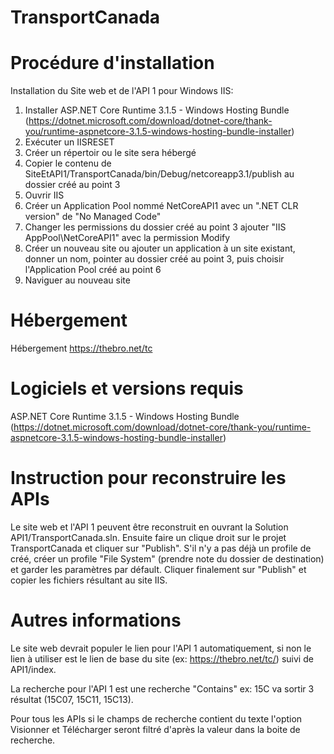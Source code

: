 # TransportCanada

# Procédure d'installation
Installation du Site web et de l'API 1 pour Windows IIS:
1. Installer ASP.NET Core Runtime 3.1.5 - Windows Hosting Bundle (https://dotnet.microsoft.com/download/dotnet-core/thank-you/runtime-aspnetcore-3.1.5-windows-hosting-bundle-installer)
2. Exécuter un IISRESET
3. Créer un répertoir ou le site sera hébergé
4. Copier le contenu de SiteEtAPI1/TransportCanada/bin/Debug/netcoreapp3.1/publish au dossier créé au point 3
5. Ouvrir IIS
6. Créer un Application Pool nommé NetCoreAPI1 avec un ".NET CLR version" de "No Managed Code"
7. Changer les permissions du dossier créé au point 3 ajouter "IIS AppPool\NetCoreAPI1" avec la permission Modify
8. Créer un nouveau site ou ajouter un application à un site existant, donner un nom, pointer au dossier créé au point 3, puis choisir l'Application Pool créé au point 6
9. Naviguer au nouveau site

# Hébergement
Hébergement https://thebro.net/tc


# Logiciels et versions requis
ASP.NET Core Runtime 3.1.5 - Windows Hosting Bundle (https://dotnet.microsoft.com/download/dotnet-core/thank-you/runtime-aspnetcore-3.1.5-windows-hosting-bundle-installer)


# Instruction pour reconstruire les APIs
Le site web et l'API 1 peuvent être reconstruit en ouvrant la Solution API1/TransportCanada.sln. Ensuite faire un clique droit sur le projet TransportCanada et cliquer sur "Publish". S'il n'y a pas déjà un profile de créé, créer un profile "File System" (prendre note du dossier de destination) et garder les paramètres par défault. Cliquer finalement sur "Publish" et copier les fichiers résultant au site IIS.


# Autres informations
Le site web devrait populer le lien pour l'API 1 automatiquement, si non le lien à utiliser est le lien de base du site (ex: https://thebro.net/tc/) suivi de API1/index.

La recherche pour l'API 1 est une recherche "Contains" ex: 15C va sortir 3 résultat (15C07, 15C11, 15C13).

Pour tous les APIs si le champs de recherche contient du texte l'option Visionner et Télécharger seront filtré d'après la valeur dans la boite de recherche.
